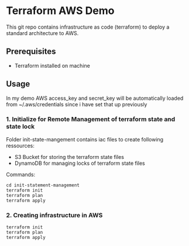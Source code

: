 # Terraform AWS Demo

This git repo contains infrastructure as code (terraform) to deploy a standard architecture to AWS.

## Prerequisites

- Terraform installed on machine

## Usage

In my demo AWS access_key and secret_key will be automatically loaded from ~/.aws/credentials since i have set that up previously

### 1. Initialize for Remote Management of terraform state and state lock

Folder init-state-mangement contains iac files to create following ressources:
- S3 Bucket for storing the terraform state files
- DynamoDB for managing locks of terraform state files

Commands:
```
cd init-statement-management
terraform init
terraform plan
terraform apply
```

### 2. Creating infrastructure in AWS

```
terraform init
terraform plan
terraform apply
```